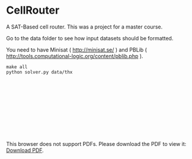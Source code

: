 # CellRouter
A SAT-Based cell router. This was a project for a master course.

Go to the data folder to see how input datasets should be formatted.

You need to have Minisat ( http://minisat.se/ ) and PBLib ( http://tools.computational-logic.org/content/pblib.php ).

```
make all
python solver.py data/thx
```


<object data="https://github.com/srgrr/CellRouter/blob/master/AVLSI_pres.pdf" type="application/pdf" width="700px" height="700px">
    <embed src="https://github.com/srgrr/CellRouter/blob/master/AVLSI__project.pdf">
        <p>This browser does not support PDFs. Please download the PDF to view it: <a href="https://github.com/srgrr/CellRouter/blob/master/AVLSI_pres.pdf">Download PDF</a>.</p>
    </embed>
</object>
